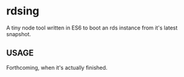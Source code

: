 # rdsing

A tiny node tool written in ES6 to boot an rds instance from it's latest
snapshot.

## USAGE

Forthcoming, when it's actually finished.
